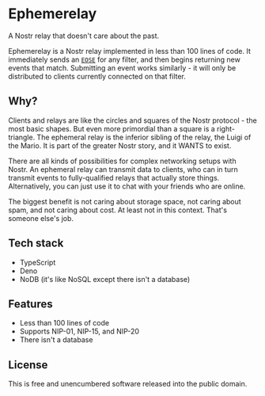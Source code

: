 # Ephemerelay

A Nostr relay that doesn't care about the past.

Ephemerelay is a Nostr relay implemented in less than 100 lines of code. It immediately sends an [`EOSE`](https://github.com/nostr-protocol/nips/blob/master/15.md) for any filter, and then begins returning new events that match. Submitting an event works similarly - it will only be distributed to clients currently connected on that filter.

## Why?

Clients and relays are like the circles and squares of the Nostr protocol - the most basic shapes. But even more primordial than a square is a right-triangle. The ephemeral relay is the inferior sibling of the relay, the Luigi of the Mario. It is part of the greater Nostr story, and it WANTS to exist.

There are all kinds of possibilities for complex networking setups with Nostr. An ephemeral relay can transmit data to clients, who can in turn transmit events to fully-qualified relays that actually store things. Alternatively, you can just use it to chat with your friends who are online.

The biggest benefit is not caring about storage space, not caring about spam, and not caring about cost. At least not in this context. That's someone else's job.

## Tech stack

- TypeScript
- Deno
- NoDB (it's like NoSQL except there isn't a database)

## Features

- Less than 100 lines of code
- Supports NIP-01, NIP-15, and NIP-20
- There isn't a database

## License

This is free and unencumbered software released into the public domain.
